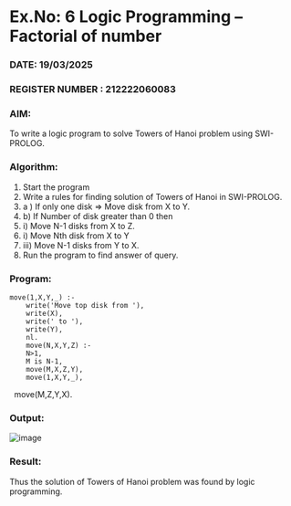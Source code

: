 # Ex.No: 6   Logic Programming – Factorial of number   
### DATE: 19/03/2025                                                                           
### REGISTER NUMBER : 212222060083
### AIM: 
To  write  a logic program  to solve Towers of Hanoi problem  using SWI-PROLOG. 
### Algorithm:
1. Start the program
2.  Write a rules for finding solution of Towers of Hanoi in SWI-PROLOG.
3.  a )	If only one disk  => Move disk from X to Y.
4.  b)	If Number of disk greater than 0 then
5.  i)	Move  N-1 disks from X to Z.
6.  i)	Move  Nth disk from X to Y
7. iii)	Move  N-1 disks from Y to X.
8. Run the program  to find answer of  query.

### Program:

    move(1,X,Y,_) :-  
        write('Move top disk from '), 
        write(X), 
        write(' to '), 
        write(Y), 
        nl. 
        move(N,X,Y,Z) :- 
        N>1, 
        M is N-1, 
        move(M,X,Z,Y), 
        move(1,X,Y,_), 
        move(M,Z,Y,X).


### Output:
![image](https://github.com/user-attachments/assets/6463f42a-27b7-4fa5-aef6-010443235e76)


### Result:
Thus the solution of Towers of Hanoi problem was found by logic programming.
